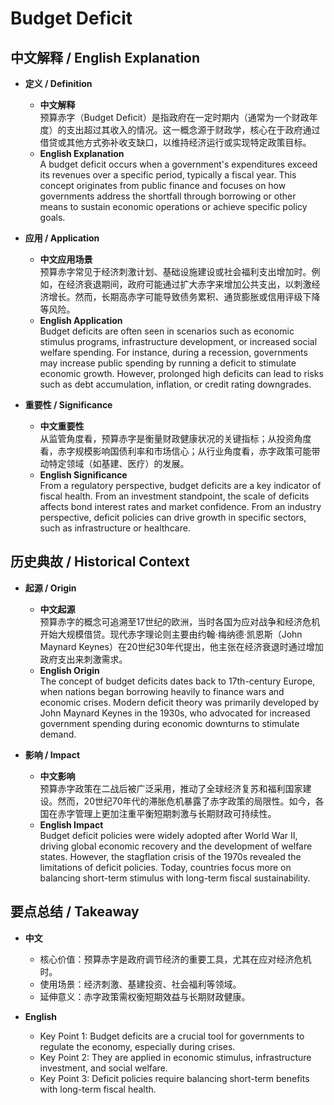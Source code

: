 # Budget Deficit

## 中文解释 / English Explanation

* **定义 / Definition**  
  - **中文解释**  
    预算赤字（Budget Deficit）是指政府在一定时期内（通常为一个财政年度）的支出超过其收入的情况。这一概念源于财政学，核心在于政府通过借贷或其他方式弥补收支缺口，以维持经济运行或实现特定政策目标。  
  - **English Explanation**  
    A budget deficit occurs when a government's expenditures exceed its revenues over a specific period, typically a fiscal year. This concept originates from public finance and focuses on how governments address the shortfall through borrowing or other means to sustain economic operations or achieve specific policy goals.

* **应用 / Application**  
  - **中文应用场景**  
    预算赤字常见于经济刺激计划、基础设施建设或社会福利支出增加时。例如，在经济衰退期间，政府可能通过扩大赤字来增加公共支出，以刺激经济增长。然而，长期高赤字可能导致债务累积、通货膨胀或信用评级下降等风险。  
  - **English Application**  
    Budget deficits are often seen in scenarios such as economic stimulus programs, infrastructure development, or increased social welfare spending. For instance, during a recession, governments may increase public spending by running a deficit to stimulate economic growth. However, prolonged high deficits can lead to risks such as debt accumulation, inflation, or credit rating downgrades.

* **重要性 / Significance**  
  - **中文重要性**  
    从监管角度看，预算赤字是衡量财政健康状况的关键指标；从投资角度看，赤字规模影响国债利率和市场信心；从行业角度看，赤字政策可能带动特定领域（如基建、医疗）的发展。  
  - **English Significance**  
    From a regulatory perspective, budget deficits are a key indicator of fiscal health. From an investment standpoint, the scale of deficits affects bond interest rates and market confidence. From an industry perspective, deficit policies can drive growth in specific sectors, such as infrastructure or healthcare.

## 历史典故 / Historical Context

* **起源 / Origin**  
  - **中文起源**  
    预算赤字的概念可追溯至17世纪的欧洲，当时各国为应对战争和经济危机开始大规模借贷。现代赤字理论则主要由约翰·梅纳德·凯恩斯（John Maynard Keynes）在20世纪30年代提出，他主张在经济衰退时通过增加政府支出来刺激需求。  
  - **English Origin**  
    The concept of budget deficits dates back to 17th-century Europe, when nations began borrowing heavily to finance wars and economic crises. Modern deficit theory was primarily developed by John Maynard Keynes in the 1930s, who advocated for increased government spending during economic downturns to stimulate demand.

* **影响 / Impact**  
  - **中文影响**  
    预算赤字政策在二战后被广泛采用，推动了全球经济复苏和福利国家建设。然而，20世纪70年代的滞胀危机暴露了赤字政策的局限性。如今，各国在赤字管理上更加注重平衡短期刺激与长期财政可持续性。  
  - **English Impact**  
    Budget deficit policies were widely adopted after World War II, driving global economic recovery and the development of welfare states. However, the stagflation crisis of the 1970s revealed the limitations of deficit policies. Today, countries focus more on balancing short-term stimulus with long-term fiscal sustainability.

## 要点总结 / Takeaway

* **中文**  
  - 核心价值：预算赤字是政府调节经济的重要工具，尤其在应对经济危机时。  
  - 使用场景：经济刺激、基建投资、社会福利等领域。  
  - 延伸意义：赤字政策需权衡短期效益与长期财政健康。  

* **English**  
  - Key Point 1: Budget deficits are a crucial tool for governments to regulate the economy, especially during crises.  
  - Key Point 2: They are applied in economic stimulus, infrastructure investment, and social welfare.  
  - Key Point 3: Deficit policies require balancing short-term benefits with long-term fiscal health.